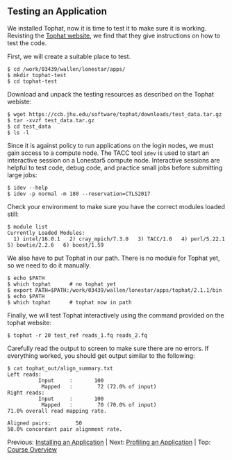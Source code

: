 ## Testing an Application

We installed Tophat, now it is time to test it to make sure it is working. Revisting the [Tophat website](https://ccb.jhu.edu/software/tophat/tutorial.shtml), we find that they give instructions on how to test the code.

First, we will create a suitable place to test.
```
$ cd /work/03439/wallen/lonestar/apps/
$ mkdir tophat-test
$ cd tophat-test
```

Download and unpack the testing resources as described on the Tophat webiste:
```
$ wget https://ccb.jhu.edu/software/tophat/downloads/test_data.tar.gz
$ tar -xvzf test_data.tar.gz
$ cd test_data
$ ls -l
```

Since it is against policy to run applications on the login nodes, we must gain access to a compute node. The TACC tool `idev` is used to start an interactive session on a Lonestar5 compute node. Interactive sessions are helpful to test code, debug code, and practice small jobs before submitting large jobs: 
```
$ idev --help
$ idev -p normal -m 180 --reservation=CTLS2017
```


Check your environment to make sure you have the correct modules loaded still:
```
$ module list
Currently Loaded Modules:
  1) intel/16.0.1   2) cray_mpich/7.3.0   3) TACC/1.0   4) perl/5.22.1   5) bowtie/2.2.6   6) boost/1.59
```

We also have to put Tophat in our path. There is no module for Tophat yet, so we need to do it manually.
```
$ echo $PATH        
$ which tophat      # no tophat yet
$ export PATH=$PATH:/work/03439/wallen/lonestar/apps/tophat/2.1.1/bin
$ echo $PATH
$ which tophat      # tophat now in path
```

Finally, we will test Tophat interactively using the command provided on the tophat website:
```
$ tophat -r 20 test_ref reads_1.fq reads_2.fq
``` 

Carefully read the output to screen to make sure there are no errors. If everything worked, you should get output similar to the following:
```
$ cat tophat_out/align_summary.txt
Left reads:
          Input     :       100
           Mapped   :        72 (72.0% of input)
Right reads:
          Input     :       100
           Mapped   :        70 (70.0% of input)
71.0% overall read mapping rate.
 
Aligned pairs:        50
50.0% concordant pair alignment rate.
```

Previous: [Installing an Application](hpc_software_environment_03.md) | Next: [Profiling an Application](hpc_software_environment_05.md) | Top: [Course Overview](../../index.md)

